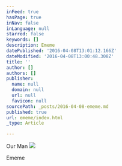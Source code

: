 ```yaml
---
inFeed: true
hasPage: true
inNav: false
inLanguage: null
starred: false
keywords: []
description: Ememe
datePublished: '2016-04-08T13:01:12.166Z'
dateModified: '2016-04-08T13:00:48.308Z'
title: ''
author: []
authors: []
publisher:
  name: null
  domain: null
  url: null
  favicon: null
sourcePath: _posts/2016-04-08-ememe.md
published: true
url: ememe/index.html
_type: Article

---
```

Our Man
![](https://the-grid-user-content.s3-us-west-2.amazonaws.com/a43624bc-f94d-48b5-88ee-3ccfc5a57d84.jpg)

Ememe